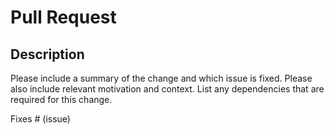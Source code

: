 # Pull Request

## Description

Please include a summary of the change and which issue is fixed. Please also include relevant motivation and context. List any dependencies that are required for this change.

Fixes # (issue)
